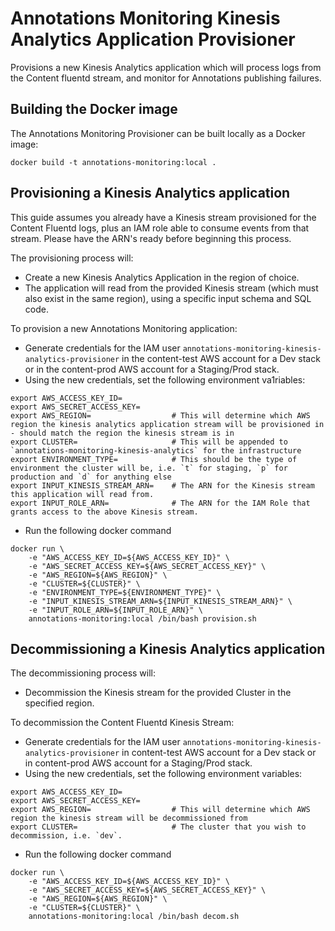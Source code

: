 # Annotations Monitoring Kinesis Analytics Application Provisioner

Provisions a new Kinesis Analytics application which will process logs from the Content fluentd stream, and monitor for Annotations publishing failures.

## Building the Docker image

The Annotations Monitoring Provisioner can be built locally as a Docker image:

`docker build -t annotations-monitoring:local .`

## Provisioning a Kinesis Analytics application

This guide assumes you already have a Kinesis stream provisioned for the Content Fluentd logs, plus an IAM role able to consume events from that stream. Please have the ARN's ready before beginning this process.

The provisioning process will:

* Create a new Kinesis Analytics Application in the region of choice.
* The application will read from the provided Kinesis stream (which must also exist in the same region), using a specific input schema and SQL code.

To provision a new Annotations Monitoring application:

* Generate credentials for the IAM user `annotations-monitoring-kinesis-analytics-provisioner` in the content-test AWS account for a Dev stack or in the content-prod AWS account for a Staging/Prod stack.
* Using the new credentials, set the following environment va1riables:

```
export AWS_ACCESS_KEY_ID=
export AWS_SECRET_ACCESS_KEY=
export AWS_REGION=                  # This will determine which AWS region the kinesis analytics application stream will be provisioned in - should match the region the kinesis stream is in
export CLUSTER=                     # This will be appended to `annotations-monitoring-kinesis-analytics` for the infrastructure
export ENVIRONMENT_TYPE=            # This should be the type of environment the cluster will be, i.e. `t` for staging, `p` for production and `d` for anything else
export INPUT_KINESIS_STREAM_ARN=    # The ARN for the Kinesis stream this application will read from.
export INPUT_ROLE_ARN=              # The ARN for the IAM Role that grants access to the above Kinesis stream.
```

* Run the following docker command

```
docker run \
    -e "AWS_ACCESS_KEY_ID=${AWS_ACCESS_KEY_ID}" \
    -e "AWS_SECRET_ACCESS_KEY=${AWS_SECRET_ACCESS_KEY}" \
    -e "AWS_REGION=${AWS_REGION}" \
    -e "CLUSTER=${CLUSTER}" \
    -e "ENVIRONMENT_TYPE=${ENVIRONMENT_TYPE}" \
    -e "INPUT_KINESIS_STREAM_ARN=${INPUT_KINESIS_STREAM_ARN}" \
    -e "INPUT_ROLE_ARN=${INPUT_ROLE_ARN}" \
    annotations-monitoring:local /bin/bash provision.sh
```

## Decommissioning a Kinesis Analytics application

The decommissioning process will:

* Decommission the Kinesis stream for the provided Cluster in the specified region.

To decommission the Content Fluentd Kinesis Stream:

* Generate credentials for the IAM user `annotations-monitoring-kinesis-analytics-provisioner` in content-test AWS account for a Dev stack or in content-prod AWS account for a Staging/Prod stack.
* Using the new credentials, set the following environment variables:

```
export AWS_ACCESS_KEY_ID=
export AWS_SECRET_ACCESS_KEY=
export AWS_REGION=                  # This will determine which AWS region the kinesis stream will be decommissioned from
export CLUSTER=                     # The cluster that you wish to decommission, i.e. `dev`.
```

* Run the following docker command

```
docker run \
    -e "AWS_ACCESS_KEY_ID=${AWS_ACCESS_KEY_ID}" \
    -e "AWS_SECRET_ACCESS_KEY=${AWS_SECRET_ACCESS_KEY}" \
    -e "AWS_REGION=${AWS_REGION}" \
    -e "CLUSTER=${CLUSTER}" \
    annotations-monitoring:local /bin/bash decom.sh
```
